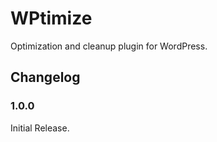 # WPtimize
Optimization and cleanup plugin for WordPress.

## Changelog ##

### 1.0.0 ###
Initial Release.
